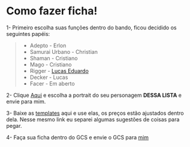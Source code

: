 # Como fazer ficha!

1- Primeiro escolha suas funções dentro do bando, ficou decidido os seguintes papéis:


> * Adepto - Erlon
>* Samurai Urbano - Christian
>* Shaman - Cristiano
>* Mago - Cristiano
>* Rigger -  [Lucas Eduardo](https://www.facebook.com/lucas.eduardo.1291421)
>* Decker - Lucas
>* Facer - Em aberto

2- Clique [Aqui](https://www.google.com/search?q=shadowrun+portrait&sxsrf=AOaemvJkKBPNEy-oEPxwavSKr0AGmEp9xQ:1632193098504&source=lnms&tbm=isch&sa=X&ved=2ahUKEwiNydyOiY_zAhWElZUCHfJgAFEQ_AUoAXoECAEQAw&biw=1366&bih=629&dpr=1#imgrc=yunlP1foBBR9KM) e escolha a portrait do seu personagem **DESSA LISTA**  e envie para mim. 

3- Baixe as [templates](https://github.com/Boifuba/Cyberpunk/tree/main/002%20-%20Utilidades) aqui e use elas, os preços estão ajustados dentro dela. Nesse mesmo link eu separei algumas sugestões de coisas para pegar. 

4- Faça sua ficha dentro do GCS e envie o GCS para [mim](https://drive.google.com/drive/folders/1StLyBazBeRaAdxuyH-TlTrs63x7vy9Cd?usp=sharing)

